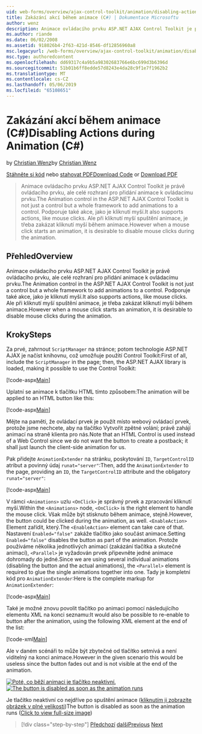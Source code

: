 ```yaml
---
uid: web-forms/overview/ajax-control-toolkit/animation/disabling-actions-during-animation-cs
title: Zakázání akcí během animace (C#) | Dokumentace Microsoftu
author: wenz
description: Animace ovládacího prvku ASP.NET AJAX Control Toolkit je právě ovládacího prvku, ale celé rozhraní pro přidání animace k ovládacímu prvku. Podporuje také akce...
ms.author: riande
ms.date: 06/02/2008
ms.assetid: 918026b4-2f63-421d-8546-df12856960a8
msc.legacyurl: /web-forms/overview/ajax-control-toolkit/animation/disabling-actions-during-animation-cs
msc.type: authoredcontent
ms.openlocfilehash: dd69317c4a9b5a98302683766e6bc699d3b6396d
ms.sourcegitcommit: 51b01b6ff8edde57d8243e4da28c9f1e7f1962b2
ms.translationtype: MT
ms.contentlocale: cs-CZ
ms.lasthandoff: 05/06/2019
ms.locfileid: "65108651"
---
```

# <a name="disabling-actions-during-animation-c"></a><span data-ttu-id="796b2-104">Zakázání akcí během animace (C#)</span><span class="sxs-lookup"><span data-stu-id="796b2-104">Disabling Actions during Animation (C#)</span></span>

<span data-ttu-id="796b2-105">by [Christian Wenz](https://github.com/wenz)</span><span class="sxs-lookup"><span data-stu-id="796b2-105">by [Christian Wenz](https://github.com/wenz)</span></span>

<span data-ttu-id="796b2-106">[Stáhněte si kód](http://download.microsoft.com/download/f/9/a/f9a26acd-8df4-4484-8a18-199e4598f411/Animation7.cs.zip) nebo [stahovat PDF](http://download.microsoft.com/download/6/7/1/6718d452-ff89-4d3f-a90e-c74ec2d636a3/animation7CS.pdf)</span><span class="sxs-lookup"><span data-stu-id="796b2-106">[Download Code](http://download.microsoft.com/download/f/9/a/f9a26acd-8df4-4484-8a18-199e4598f411/Animation7.cs.zip) or [Download PDF](http://download.microsoft.com/download/6/7/1/6718d452-ff89-4d3f-a90e-c74ec2d636a3/animation7CS.pdf)</span></span>

> <span data-ttu-id="796b2-107">Animace ovládacího prvku ASP.NET AJAX Control Toolkit je právě ovládacího prvku, ale celé rozhraní pro přidání animace k ovládacímu prvku.</span><span class="sxs-lookup"><span data-stu-id="796b2-107">The Animation control in the ASP.NET AJAX Control Toolkit is not just a control but a whole framework to add animations to a control.</span></span> <span data-ttu-id="796b2-108">Podporuje také akce, jako je kliknutí myší.</span><span class="sxs-lookup"><span data-stu-id="796b2-108">It also supports actions, like mouse clicks.</span></span> <span data-ttu-id="796b2-109">Ale při kliknutí myší spuštění animace, je třeba zakázat kliknutí myší během animace.</span><span class="sxs-lookup"><span data-stu-id="796b2-109">However when a mouse click starts an animation, it is desirable to disable mouse clicks during the animation.</span></span>

## <a name="overview"></a><span data-ttu-id="796b2-110">Přehled</span><span class="sxs-lookup"><span data-stu-id="796b2-110">Overview</span></span>

<span data-ttu-id="796b2-111">Animace ovládacího prvku ASP.NET AJAX Control Toolkit je právě ovládacího prvku, ale celé rozhraní pro přidání animace k ovládacímu prvku.</span><span class="sxs-lookup"><span data-stu-id="796b2-111">The Animation control in the ASP.NET AJAX Control Toolkit is not just a control but a whole framework to add animations to a control.</span></span> <span data-ttu-id="796b2-112">Podporuje také akce, jako je kliknutí myší.</span><span class="sxs-lookup"><span data-stu-id="796b2-112">It also supports actions, like mouse clicks.</span></span> <span data-ttu-id="796b2-113">Ale při kliknutí myší spuštění animace, je třeba zakázat kliknutí myší během animace.</span><span class="sxs-lookup"><span data-stu-id="796b2-113">However when a mouse click starts an animation, it is desirable to disable mouse clicks during the animation.</span></span>

## <a name="steps"></a><span data-ttu-id="796b2-114">Kroky</span><span class="sxs-lookup"><span data-stu-id="796b2-114">Steps</span></span>

<span data-ttu-id="796b2-115">Za prvé, zahrnout `ScriptManager` na stránce; potom technologie ASP.NET AJAX je načíst knihovnu, což umožňuje použití Control Toolkit:</span><span class="sxs-lookup"><span data-stu-id="796b2-115">First of all, include the `ScriptManager` in the page; then, the ASP.NET AJAX library is loaded, making it possible to use the Control Toolkit:</span></span>

[!code-aspx[Main](disabling-actions-during-animation-cs/samples/sample1.aspx)]

<span data-ttu-id="796b2-116">Uplatní se animace k tlačítku HTML tímto způsobem:</span><span class="sxs-lookup"><span data-stu-id="796b2-116">The animation will be applied to an HTML button like this:</span></span>

[!code-aspx[Main](disabling-actions-during-animation-cs/samples/sample2.aspx)]

<span data-ttu-id="796b2-117">Mějte na paměti, že ovládací prvek je použít místo webový ovládací prvek, protože jsme nechcete, aby na tlačítko Vytvořit zpětné volání; právě zahájí animací na straně klienta pro nás.</span><span class="sxs-lookup"><span data-stu-id="796b2-117">Note that an HTML Control is used instead of a Web Control since we do not want the button to create a postback; it shall just launch the client-side animation for us.</span></span>

<span data-ttu-id="796b2-118">Pak přidejte `AnimationExtender` na stránku, poskytování `ID`, `TargetControlID` atribut a povinný údaj `runat="server"`:</span><span class="sxs-lookup"><span data-stu-id="796b2-118">Then, add the `AnimationExtender` to the page, providing an `ID`, the `TargetControlID` attribute and the obligatory `runat="server"`:</span></span>

[!code-aspx[Main](disabling-actions-during-animation-cs/samples/sample3.aspx)]

<span data-ttu-id="796b2-119">V rámci `<Animations>` uzlu `<OnClick>` je správný prvek a zpracování kliknutí myší.</span><span class="sxs-lookup"><span data-stu-id="796b2-119">Within the `<Animations>` node, `<OnClick>` is the right element to handle the mouse click.</span></span> <span data-ttu-id="796b2-120">Však může být stisknuto během animace, stejně.</span><span class="sxs-lookup"><span data-stu-id="796b2-120">However, the button could be clicked during the animation, as well.</span></span> <span data-ttu-id="796b2-121">`<EnableAction>` Element zařídit, který.</span><span class="sxs-lookup"><span data-stu-id="796b2-121">The `<EnableAction>` element can take care of that.</span></span> <span data-ttu-id="796b2-122">Nastavení `Enabled="false"` zakáže tlačítko jako součást animace.</span><span class="sxs-lookup"><span data-stu-id="796b2-122">Setting `Enabled="false"` disables the button as part of the animation.</span></span> <span data-ttu-id="796b2-123">Protože používáme několika jednotlivých animací (zakázání tlačítka a skutečné animací), `<Parallel>` je vyžadován prvek připevněte jedné animace dohromady do jedné.</span><span class="sxs-lookup"><span data-stu-id="796b2-123">Since we are using several individual animations (disabling the button and the actual animations), the `<Parallel>` element is required to glue the single animations together into one.</span></span> <span data-ttu-id="796b2-124">Tady je kompletní kód pro `AnimationExtender`:</span><span class="sxs-lookup"><span data-stu-id="796b2-124">Here is the complete markup for `AnimationExtender`:</span></span>

[!code-aspx[Main](disabling-actions-during-animation-cs/samples/sample4.aspx)]

<span data-ttu-id="796b2-125">Také je možné znovu povolit tlačítko po animaci pomocí následujícího elementu XML na konci seznamu:</span><span class="sxs-lookup"><span data-stu-id="796b2-125">It would also be possible to re-enable to button after the animation, using the following XML element at the end of the list:</span></span>

[!code-xml[Main](disabling-actions-during-animation-cs/samples/sample5.xml)]

<span data-ttu-id="796b2-126">Ale v daném scénáři to může být zbytečné od tlačítko setmívá a není viditelný na konci animace.</span><span class="sxs-lookup"><span data-stu-id="796b2-126">However in the given scenario this would be useless since the button fades out and is not visible at the end of the animation.</span></span>

<span data-ttu-id="796b2-127">[![Poté, co běží animaci je tlačítko neaktivní.](disabling-actions-during-animation-cs/_static/image2.png)](disabling-actions-during-animation-cs/_static/image1.png)</span><span class="sxs-lookup"><span data-stu-id="796b2-127">[![The button is disabled as soon as the animation runs](disabling-actions-during-animation-cs/_static/image2.png)](disabling-actions-during-animation-cs/_static/image1.png)</span></span>

<span data-ttu-id="796b2-128">Je tlačítko neaktivní co nejdříve po spuštění animace ([kliknutím ji zobrazíte obrázek v plné velikosti](disabling-actions-during-animation-cs/_static/image3.png))</span><span class="sxs-lookup"><span data-stu-id="796b2-128">The button is disabled as soon as the animation runs ([Click to view full-size image](disabling-actions-during-animation-cs/_static/image3.png))</span></span>

> [!div class="step-by-step"]
> <span data-ttu-id="796b2-129">[Předchozí](animating-in-response-to-user-interaction-cs.md)
> [další](triggering-an-animation-in-another-control-cs.md)</span><span class="sxs-lookup"><span data-stu-id="796b2-129">[Previous](animating-in-response-to-user-interaction-cs.md)
[Next](triggering-an-animation-in-another-control-cs.md)</span></span>
